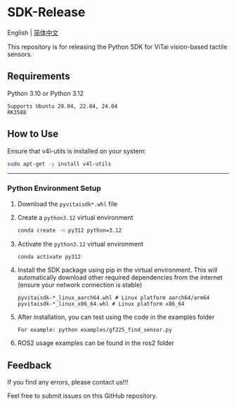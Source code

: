 # SDK-Release

English | [简体中文](README.md)

This repository is for releasing the Python SDK for ViTai vision-based tactile sensors.

## Requirements

Python 3.10 or Python 3.12

```
Supports Ubuntu 20.04, 22.04, 24.04
RK3588
```

## How to Use

Ensure that v4l-utils is installed on your system:
```bash
sudo apt-get -y install v4l-utils
```

------

### Python Environment Setup

1. Download the `pyvitaisdk*.whl` file

2. Create a `python3.12` virtual environment

   ```bash
   conda create -n py312 python=3.12
   ```

3. Activate the `python3.12` virtual environment

   ```bash
   conda activate py312
   ```

4. Install the SDK package using pip in the virtual environment. This will automatically download other required dependencies from the internet (ensure your network connection is stable)

   ```
   pyvitaisdk-*_linux_aarch64.whl # Linux platform aarch64/arm64
   pyvitaisdk-*_linux_x86_64.whl # Linux platform x86_64
   ```

5. After installation, you can test using the code in the examples folder

   ```
   For example: python examples/gf225_find_sensor.py
   ```

6. ROS2 usage examples can be found in the ros2 folder


## Feedback

If you find any errors, please contact us!!!

Feel free to submit issues on this GitHub repository.
